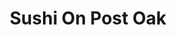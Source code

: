 ---
layout: place
title: "Sushi On Post Oak"
permalink: /texas/houston/sushi-on-post-oak.html
stateAbbr: TX
stateName: Texas
cityName: Houston
seo:
  name: "Sushi On Post Oak"
  type: Restaurant
  links: https://sopohouston.com/
description: "Sushi On Post Oak serves delicious sushi in Houston, Texas. Try fresh Japanese dishes for a great dining experience. "
place_id: ChIJe5qsjvfBQIYR-XEHm31kAvs
photos:
  - name: >-
      places/ChIJe5qsjvfBQIYR-XEHm31kAvs/photos/AeeoHcJj2DkNaEuDdlIyRvfZGNdw6yckfaKYksHRKuUo8-u00KP8kbkYGRpnAO8hCD7aYR_0o7P9oZPv0gYXmoD7E2S920AsBrhmNNQz-zMr6Wpt7VMXzNwzpjB0k2YwMC-tFpSN10DQsYQjJR7yuxKLtlX65Zt02ZV7L0qtFmIDd2aUuTpc4hDFIOXW2SWoX_mffAT67n7CN3IC0HsrDSpV6-GWytO00MeZH-q2gJUHUXO_Zs67Gqe_XfaL0yRMUwdd_Xe4mE9YQrzA4ktd8tdsVKLPfmPj__eFrHuwRCa2le0bTg
    widthPx: 800
    heightPx: 800
    authorAttributions:
      - displayName: Sushi On Post Oak
        uri: https://maps.google.com/maps/contrib/104128411303044274704
        photoUri: >-
          https://lh3.googleusercontent.com/a-/ALV-UjVDJ0-Tex2p4uExc7xxjSbixSq7jHuJ5tNCariODJZN5dJDIf4I=s100-p-k-no-mo
    flagContentUri: >-
      https://www.google.com/local/imagery/report/?cb_client=maps_api_places.places_api&image_key=!1e10!2sAF1QipOEIx6p1lkXwz212u0lFnTFGl0qMCM0A0WMyk2j&hl=en-US
    googleMapsUri: >-
      https://www.google.com/maps/place//data=!3m4!1e2!3m2!1sAF1QipOEIx6p1lkXwz212u0lFnTFGl0qMCM0A0WMyk2j!2e10!4m2!3m1!1s0x8640c1f78eac9a7b:0xfb02647d9b0771f9
  - name: >-
      places/ChIJe5qsjvfBQIYR-XEHm31kAvs/photos/AeeoHcLpCYmU5_WE8Qonr1o9_e-5v-tVKrpAGwqnAOnqIJ7-obAphLwCzZBKl_nsZVy_3b1HDiW3H97mrzp4p5Wq89mm1PTekEhjKbUfGxnY2bV4ME-lzE3thyIs-vtKUBWswopV7eRCiBelGg3CE7NQT-6YXVyBNQ0glHDUXpujcKvtFwfj1U9Z-CV2WtdKeq-1mZyOHVmsCDbKfUkT8ArulGT-ljZ7ZfxnhFzqPEQSq1jh2z8iX3EMC15xB5L6Kus9mWd6mQApc8uFeCb2OS51wEDbJlbnbeEaohJ46kGhA7xg1w
    widthPx: 800
    heightPx: 800
    authorAttributions:
      - displayName: Sushi On Post Oak
        uri: https://maps.google.com/maps/contrib/104128411303044274704
        photoUri: >-
          https://lh3.googleusercontent.com/a-/ALV-UjVDJ0-Tex2p4uExc7xxjSbixSq7jHuJ5tNCariODJZN5dJDIf4I=s100-p-k-no-mo
    flagContentUri: >-
      https://www.google.com/local/imagery/report/?cb_client=maps_api_places.places_api&image_key=!1e10!2sAF1QipOIxBsaANaDP5qMQRX0wkKfItgg8mzSFUDYvspo&hl=en-US
    googleMapsUri: >-
      https://www.google.com/maps/place//data=!3m4!1e2!3m2!1sAF1QipOIxBsaANaDP5qMQRX0wkKfItgg8mzSFUDYvspo!2e10!4m2!3m1!1s0x8640c1f78eac9a7b:0xfb02647d9b0771f9
  - name: >-
      places/ChIJe5qsjvfBQIYR-XEHm31kAvs/photos/AeeoHcKufmWnj2du7XNnfJLiT5Fkn2_-9d6omdZFmWNrB3jrhg5u77OMbzCDsZRE515rvNcUZhHrMVcsKdop6onlsDhJXeG6nA40kweP6saOI2W8nzMX8BFZzwFl4qTgFwFlk1NYe2Co4-0JdYzAlA-xrkBDKc6bYop-Z5qK0k0PJvpsDrylWhAtBDefZzMlZl2ASEZOPijm_wN2KuYFqsbesLrnSFad4TffikJkcJqJxXxlR5ALec7L5t8k1nPkpKb1OshwCIWhFQpZrdT9RlgF4RkIMCm0iObBMtH2ASkVsCHxyJ4Na44DIxnzVSauo_P9sk-_M-85fTBWq8p2WdTY8nbeXgKQ7hZ87-yH12D9bra6KgUJgA7-Yzw3icdqqr6PdzttifA2luZUo7EZ9TPx8c3wpoZDzpy3YvZZylZYbY0vAw
    widthPx: 3840
    heightPx: 2160
    authorAttributions:
      - displayName: Miss Efi
        uri: https://maps.google.com/maps/contrib/102677470884149084627
        photoUri: >-
          https://lh3.googleusercontent.com/a-/ALV-UjUgzbhlZo3U4pEIlXyVpk9_6tXxCIf3ktMQlk2gsz-lJy7mawuTgA=s100-p-k-no-mo
    flagContentUri: >-
      https://www.google.com/local/imagery/report/?cb_client=maps_api_places.places_api&image_key=!1e10!2sCIHM0ogKEICAgMDw5PWqUQ&hl=en-US
    googleMapsUri: >-
      https://www.google.com/maps/place//data=!3m4!1e2!3m2!1sCIHM0ogKEICAgMDw5PWqUQ!2e10!4m2!3m1!1s0x8640c1f78eac9a7b:0xfb02647d9b0771f9
  - name: >-
      places/ChIJe5qsjvfBQIYR-XEHm31kAvs/photos/AeeoHcIMAofHuLnpotNVGZlxLTq_8-gmoNvV7rzZ4hywIiZH6Z6FnMSivqojzUBfwFiY_3fTttVnDgKB2wrnVI1tuGs6cIdbbkJBMuB408xNGV4atdd-_geiQaIHGEZRv33L9W1DnARS4uCtxOqd0ZrUS7Jgg_j3vEStBdy7mzVdRrUmNVyMaSr4c8AgdFhZ9sBLfdo1Wb_EXHM60FdgBIcDn4-DSjgcdPipJCR8u3fA_nZlQHT3fqSW4vgu6PiRlKbmi0eEOChti3hDyxU4_hauzkiVV8OAZIEbf9zGUyvSYnvaLw
    widthPx: 800
    heightPx: 800
    authorAttributions:
      - displayName: Sushi On Post Oak
        uri: https://maps.google.com/maps/contrib/104128411303044274704
        photoUri: >-
          https://lh3.googleusercontent.com/a-/ALV-UjVDJ0-Tex2p4uExc7xxjSbixSq7jHuJ5tNCariODJZN5dJDIf4I=s100-p-k-no-mo
    flagContentUri: >-
      https://www.google.com/local/imagery/report/?cb_client=maps_api_places.places_api&image_key=!1e10!2sAF1QipO7CpuZz4VEQC4ug_W5Cp8Wlmvm6-60ENj_oXbM&hl=en-US
    googleMapsUri: >-
      https://www.google.com/maps/place//data=!3m4!1e2!3m2!1sAF1QipO7CpuZz4VEQC4ug_W5Cp8Wlmvm6-60ENj_oXbM!2e10!4m2!3m1!1s0x8640c1f78eac9a7b:0xfb02647d9b0771f9
  - name: >-
      places/ChIJe5qsjvfBQIYR-XEHm31kAvs/photos/AeeoHcJzG-NkxFjjG6Z3Q7mgEbk6pCvn9J4xcc4lYP_-zz98ltBahs_2zUYZ3jsH9mL4rEkRXBQEV_sFyAJGGmLf4gakLV4pDacXOIpr3dgIHH-agyMrDjFmtvnslsuAHSW8SveTW681HkNtxkDqdAJQVHP0A0DCT2H8KZcMKOAnldxkLA9z3_qhaRzhQAooG2hvZMlBQpkii59kacMMHKF4cDD_KOYFc5Vk_bTKWjICJ7q2CjiYuk_BXdnlrQtRbg-WCezvEAQ_kiMD7r_B-mqJaue1zK4_uI0FzEktOxR8e7jeT-fG-KqLasqdJqXbL2ETzYtN72BoQjVW48BnI6t8tLHZUnoMkYFWjq2p8EFkPoXWlX8eIf_CUQYXoDdQI43QVruqzOGENaNUmeSdYSkParjyE0lSF6_pW87RoPcRA6iDNQs
    widthPx: 4032
    heightPx: 3024
    authorAttributions:
      - displayName: Tedjo Liman
        uri: https://maps.google.com/maps/contrib/116999257460173306030
        photoUri: >-
          https://lh3.googleusercontent.com/a-/ALV-UjVXSVpFoWZpaCe6ITtLdRNEcW3qFZd0KLaGxNy0traxANzAKny-9A=s100-p-k-no-mo
    flagContentUri: >-
      https://www.google.com/local/imagery/report/?cb_client=maps_api_places.places_api&image_key=!1e10!2sCIHM0ogKEICAgMDIzfuZsAE&hl=en-US
    googleMapsUri: >-
      https://www.google.com/maps/place//data=!3m4!1e2!3m2!1sCIHM0ogKEICAgMDIzfuZsAE!2e10!4m2!3m1!1s0x8640c1f78eac9a7b:0xfb02647d9b0771f9
  - name: >-
      places/ChIJe5qsjvfBQIYR-XEHm31kAvs/photos/AeeoHcJYTAkZwQDkS4tytU2mdyOBDyBfHqNSDf1SiBZIQTMI33xLYAuBAW9YVOitvX4Tci1ACcfXSHLWGk5n3Svkloow3_TszsEfUnrzWivfikkUvSH4hyaQrcaM9aF6J5Rk19oDPC0pU8DfMWzF-kGbdFhC3hvlw_jiaaz6PXyhuo91VrY7A9e5niNPcY7u6Zx6gwWDXOD7BmbZyF1K2q9kFEu0wGDEMsGUnQ3ghBef6IAJv4I1Mdb6sQYkR9ueq27UkYT2y5nK7k4lxNPvVJF4QL6UpWLR5-Agd3ZtOL0wgmXwpA
    widthPx: 800
    heightPx: 800
    authorAttributions:
      - displayName: Sushi On Post Oak
        uri: https://maps.google.com/maps/contrib/104128411303044274704
        photoUri: >-
          https://lh3.googleusercontent.com/a-/ALV-UjVDJ0-Tex2p4uExc7xxjSbixSq7jHuJ5tNCariODJZN5dJDIf4I=s100-p-k-no-mo
    flagContentUri: >-
      https://www.google.com/local/imagery/report/?cb_client=maps_api_places.places_api&image_key=!1e10!2sAF1QipPTRZCyNZ3nRU8II3rNU43WJ4jV0_gQO2FViGRy&hl=en-US
    googleMapsUri: >-
      https://www.google.com/maps/place//data=!3m4!1e2!3m2!1sAF1QipPTRZCyNZ3nRU8II3rNU43WJ4jV0_gQO2FViGRy!2e10!4m2!3m1!1s0x8640c1f78eac9a7b:0xfb02647d9b0771f9
  - name: >-
      places/ChIJe5qsjvfBQIYR-XEHm31kAvs/photos/AeeoHcJ2Bb9oMnEVkhz6wLVGAXKVBFr-q5MhMs7rSFhIcR6f14zn7Lyo-JMo5pNuxlNV5HFJLaLU8Uv5liPCTPXkeOX2k3iBtVqJwj5fiJpkQ4tVz_QLZYjtIHLDU1Ssnt2_Vw07KNhuHzgq5PgB34Dx1RNtNEuPJN1CBObbuscnQAddSMwfPxA2plf76CB5sgIqqf6ILrxQvdjN5bCzaoPPbsmz6oQ1kZhkligXnpy1fCVLDc7r1YWdAWB8O51DAVR8biBMXtopR8g6qdu3CmweGZ5qcOsyuAlvCcaSNsIAWmyx9w
    widthPx: 800
    heightPx: 800
    authorAttributions:
      - displayName: Sushi On Post Oak
        uri: https://maps.google.com/maps/contrib/104128411303044274704
        photoUri: >-
          https://lh3.googleusercontent.com/a-/ALV-UjVDJ0-Tex2p4uExc7xxjSbixSq7jHuJ5tNCariODJZN5dJDIf4I=s100-p-k-no-mo
    flagContentUri: >-
      https://www.google.com/local/imagery/report/?cb_client=maps_api_places.places_api&image_key=!1e10!2sAF1QipMU7DzPGB9P1PfgZZZjxLXevkfJg_UOcJ37BPXb&hl=en-US
    googleMapsUri: >-
      https://www.google.com/maps/place//data=!3m4!1e2!3m2!1sAF1QipMU7DzPGB9P1PfgZZZjxLXevkfJg_UOcJ37BPXb!2e10!4m2!3m1!1s0x8640c1f78eac9a7b:0xfb02647d9b0771f9
  - name: >-
      places/ChIJe5qsjvfBQIYR-XEHm31kAvs/photos/AeeoHcKpqWsc0_wvMnlN7UO2_pSSNrR47HmjEatq4cnEzDrJhuUiOdGruaAGo-0RuLq_AKixjObTPa8QOkyU3hLXVXjF2j53B3a-vNEVd0GsDau2mfvnN7iaeu4dXKgVYALAGIToCWTAKQCjaR5AEw3nbiVfLGkVMCVSLV8CNYTPeLbm98KtB82HIZk2dlsv2a8S4I_lHEMawJbGn8dBOZb-IC_BPx0Pnegv5idYqqOlHs7bsFiR0VkMnGHekZCZAHQ8cJFohAwZ2axVxWgSaBvyj8Ul_8aZxu9yy6G3esfiuv6sGQ
    widthPx: 800
    heightPx: 800
    authorAttributions:
      - displayName: Sushi On Post Oak
        uri: https://maps.google.com/maps/contrib/104128411303044274704
        photoUri: >-
          https://lh3.googleusercontent.com/a-/ALV-UjVDJ0-Tex2p4uExc7xxjSbixSq7jHuJ5tNCariODJZN5dJDIf4I=s100-p-k-no-mo
    flagContentUri: >-
      https://www.google.com/local/imagery/report/?cb_client=maps_api_places.places_api&image_key=!1e10!2sAF1QipPd44jstIhpJ4WdCHdA-P4cWpFSJh5yOX4cjcPV&hl=en-US
    googleMapsUri: >-
      https://www.google.com/maps/place//data=!3m4!1e2!3m2!1sAF1QipPd44jstIhpJ4WdCHdA-P4cWpFSJh5yOX4cjcPV!2e10!4m2!3m1!1s0x8640c1f78eac9a7b:0xfb02647d9b0771f9
  - name: >-
      places/ChIJe5qsjvfBQIYR-XEHm31kAvs/photos/AeeoHcL36SoGCqjIZkNalZStcCUgOxhuwF3czlTwm3ok6nOsaB7rEJiNDMoJq5Sj9_MNQJg2UMt5Tz-lsZGunKXXLNIZx76nzLcYMnxhXtTnTZNYJVD4SNB1WPvS2AjnAaN2NsEjNEWgyC0Ev02ffLc4ZsSh5DBI76ByxMtEizdgHHH-VF6nJNhlLvNYtJdgFgF3X_RNBRuV4qC8PWUu1gdtjN7I9eZY_6u222vD5j1mqE0akq9vjoha53lOhmyIUGqP1S9OEfw6lD5VdHV3jgumINTlxnH_SDk3wBuxtEFohKJreQ
    widthPx: 800
    heightPx: 800
    authorAttributions:
      - displayName: Sushi On Post Oak
        uri: https://maps.google.com/maps/contrib/104128411303044274704
        photoUri: >-
          https://lh3.googleusercontent.com/a-/ALV-UjVDJ0-Tex2p4uExc7xxjSbixSq7jHuJ5tNCariODJZN5dJDIf4I=s100-p-k-no-mo
    flagContentUri: >-
      https://www.google.com/local/imagery/report/?cb_client=maps_api_places.places_api&image_key=!1e10!2sAF1QipPznRq0sJHXf6Eo1inRLlDTGjijO_8-rvYKW4cW&hl=en-US
    googleMapsUri: >-
      https://www.google.com/maps/place//data=!3m4!1e2!3m2!1sAF1QipPznRq0sJHXf6Eo1inRLlDTGjijO_8-rvYKW4cW!2e10!4m2!3m1!1s0x8640c1f78eac9a7b:0xfb02647d9b0771f9
  - name: >-
      places/ChIJe5qsjvfBQIYR-XEHm31kAvs/photos/AeeoHcKkv2tygLFy8Km1MabEBi-1egM94fg1eKoxRekQnqlLjAHFFX0jxTgn83MhSnRCKy574HnZBuU7vRUKVg-Nvrp1ndV1QMun_SiG0lPJajfuyLbddyxad82Lya6_XNFUjpQq5_nEMqXWeNj67fgPBHE4_YlGaXaaocI3AAIzKUinTSFKsxdZ-RexbbxUTIfjimKTj2bY-KdgjnGAoFkZE29I0ezamhRKvaYGxPP8pdfJihIR1xDsjK2Z6eKR55-UtYK96qyFA3FTzhrFHKNy681WtsAk657fREMv-wGFBalSvA
    widthPx: 800
    heightPx: 800
    authorAttributions:
      - displayName: Sushi On Post Oak
        uri: https://maps.google.com/maps/contrib/104128411303044274704
        photoUri: >-
          https://lh3.googleusercontent.com/a-/ALV-UjVDJ0-Tex2p4uExc7xxjSbixSq7jHuJ5tNCariODJZN5dJDIf4I=s100-p-k-no-mo
    flagContentUri: >-
      https://www.google.com/local/imagery/report/?cb_client=maps_api_places.places_api&image_key=!1e10!2sAF1QipOt9W_JhzCzmV0QN26an4pkthem9TClSfJwMMaH&hl=en-US
    googleMapsUri: >-
      https://www.google.com/maps/place//data=!3m4!1e2!3m2!1sAF1QipOt9W_JhzCzmV0QN26an4pkthem9TClSfJwMMaH!2e10!4m2!3m1!1s0x8640c1f78eac9a7b:0xfb02647d9b0771f9
address: 2025 Post Oak Blvd, Houston, TX 77056, USA
street: 2025 Post Oak Blvd
city: Houston
state: TX
zip: '77056'
country: USA
neighborhood: Westside
latitude: '29.745223'
longitude: '-95.460106'
accessibility_options:
  wheelchairAccessibleParking: true
  wheelchairAccessibleEntrance: true
  wheelchairAccessibleRestroom: true
  wheelchairAccessibleSeating: true
business_status: OPERATIONAL
name: Sushi On Post Oak
google_maps_links:
  directionsUri: >-
    https://www.google.com/maps/dir//''/data=!4m7!4m6!1m1!4e2!1m2!1m1!1s0x8640c1f78eac9a7b:0xfb02647d9b0771f9!3e0
  placeUri: https://maps.google.com/?cid=18087129544107979257
  writeAReviewUri: >-
    https://www.google.com/maps/place//data=!4m3!3m2!1s0x8640c1f78eac9a7b:0xfb02647d9b0771f9!12e1
  reviewsUri: >-
    https://www.google.com/maps/place//data=!4m4!3m3!1s0x8640c1f78eac9a7b:0xfb02647d9b0771f9!9m1!1b1
  photosUri: >-
    https://www.google.com/maps/place//data=!4m3!3m2!1s0x8640c1f78eac9a7b:0xfb02647d9b0771f9!10e5
primary_type: Restaurant
opening_hours:
  regular: null
  current: null
secondary_opening_hours:
  regular:
    weekdayDescriptions: null
    type: null
  current:
    weekdayDescriptions: null
    type: null
phone: (346) 319-2183
price_level: PRICE_LEVEL_MODERATE
price_range: $30 &ndash; $50
rating: '4.7'
rating_count: 683
website: https://sopohouston.com/
reviews: null
parking_options: null
payment_options: null
allow_dogs: null
curbside_pickup: null
delivery: null
dine_in: null
good_for_children: null
good_for_groups: null
good_for_sports: null
live_music: null
menu_for_children: null
outdoor_seating: null
reservable: null
restroom: null
serves_beer: null
serves_breakfast: null
serves_brunch: null
serves_cocktails: null
serves_coffee: null
serves_dinner: null
serves_dessert: null
serves_lunch: null
serves_vegetarian_food: null
serves_wine: null
takeout: null
summary: null

---